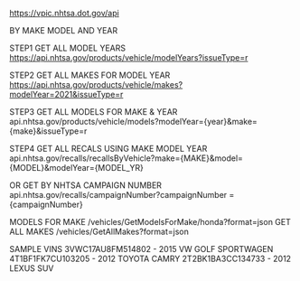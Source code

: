 https://vpic.nhtsa.dot.gov/api


BY MAKE MODEL AND YEAR

STEP1
GET ALL MODEL YEARS
https://api.nhtsa.gov/products/vehicle/modelYears?issueType=r 

STEP2
GET ALL MAKES FOR MODEL YEAR
https://api.nhtsa.gov/products/vehicle/makes?modelYear=2021&issueType=r

STEP3
GET ALL MODELS FOR MAKE & YEAR
api.nhtsa.gov/products/vehicle/models?modelYear={year}&make={make}&issueType=r

STEP4
GET ALL RECALS USING MAKE MODEL YEAR
api.nhtsa.gov/recalls/recallsByVehicle?make={MAKE}&model={MODEL}&modelYear={MODEL_YR}


OR GET BY NHTSA CAMPAIGN NUMBER
api.nhtsa.gov/recalls/campaignNumber?campaignNumber ={campaignNumber}



MODELS FOR MAKE
/vehicles/GetModelsForMake/honda?format=json
GET ALL MAKES
/vehicles/GetAllMakes?format=json

SAMPLE VINS
3VWC17AU8FM514802 - 2015 VW GOLF SPORTWAGEN
4T1BF1FK7CU103205 - 2012 TOYOTA CAMRY
2T2BK1BA3CC134733 - 2012 LEXUS SUV